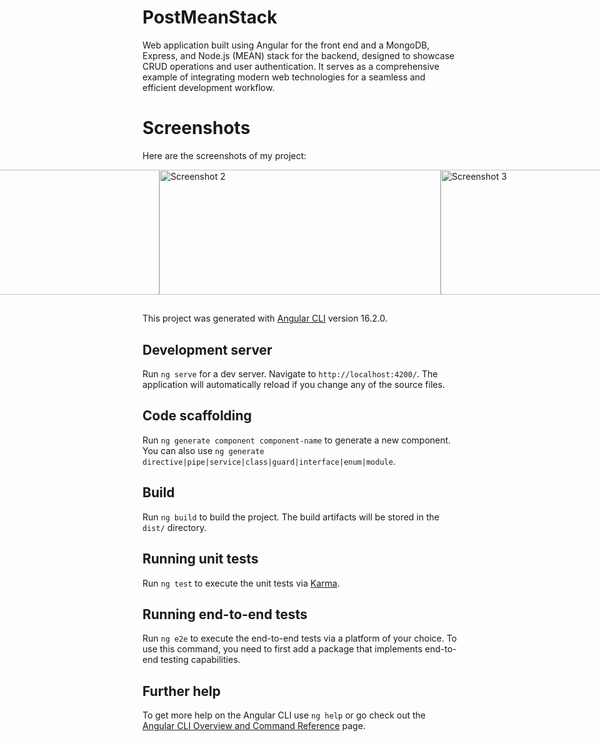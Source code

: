 # PostMeanStack

Web application built using Angular for the front end and a MongoDB, Express, and Node.js (MEAN) stack for the backend, designed to showcase CRUD operations and user authentication. It serves as a comprehensive example of integrating modern web technologies for a seamless and efficient development workflow.

# Screenshots

Here are the screenshots of my project:

<div style="display: flex; justify-content: center;">
  <img src="https://github.com/josealarconchacon/angular-js/assets/22806662/4e723684-0be0-46f4-a291-93f32a860b11" alt="Screenshot 1" width="450" height="200">
  <img src="https://github.com/josealarconchacon/angular-js/assets/22806662/e92ef785-38c6-4006-99c5-a91a808f76bd" alt="Screenshot 2" width="450" height="200">
  <img src="https://github.com/josealarconchacon/angular-js/assets/22806662/c20bcea5-a456-48cd-bbe5-563fe3fce450" alt="Screenshot 3" width="450" height="200">
</div>


##
This project was generated with [Angular CLI](https://github.com/angular/angular-cli) version 16.2.0.

## Development server

Run `ng serve` for a dev server. Navigate to `http://localhost:4200/`. The application will automatically reload if you change any of the source files.

## Code scaffolding

Run `ng generate component component-name` to generate a new component. You can also use `ng generate directive|pipe|service|class|guard|interface|enum|module`.

## Build

Run `ng build` to build the project. The build artifacts will be stored in the `dist/` directory.

## Running unit tests

Run `ng test` to execute the unit tests via [Karma](https://karma-runner.github.io).

## Running end-to-end tests

Run `ng e2e` to execute the end-to-end tests via a platform of your choice. To use this command, you need to first add a package that implements end-to-end testing capabilities.

## Further help

To get more help on the Angular CLI use `ng help` or go check out the [Angular CLI Overview and Command Reference](https://angular.io/cli) page.
